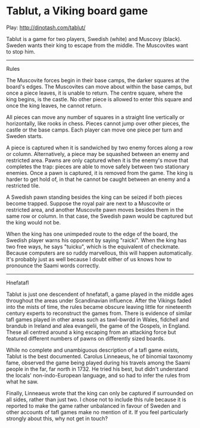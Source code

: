 # Tablut, a Viking board game

Play: http://dinotash.com/tablut/

Tablut is a game for two players, Swedish (white) and Muscovy (black). Sweden wants their king to escape from the middle. The Muscovites want to stop him.

----

Rules

The Muscovite forces begin in their base camps, the darker squares at the board's edges. The Muscovites can move about within the base camps, but once a piece leaves, it is unable to return. The centre square, where the king begins, is the castle. No other piece is allowed to enter this square and once the king leaves, he cannot return.

All pieces can move any number of squares in a straight line vertically or horizontally, like rooks in chess. Pieces cannot jump over other pieces, the castle or the base camps. Each player can move one piece per turn and Sweden starts.

A piece is captured when it is sandwiched by two enemy forces along a row or column. Alternatively, a piece may be squashed between an enemy and restricted area. Pawns are only captured when it is the enemy's move that completes the trap: pieces are able to move safely between two stationary enemies. Once a pawn is captured, it is removed from the game. The king is harder to get hold of, in that he cannot be caught between an enemy and a restricted tile.
	
A Swedish pawn standing besides the king can be seized if both pieces become trapped. Suppose the royal pair are next to a Muscovite or restricted area, and another Muscovite pawn moves besides them in the same row or column. In that case, the Swedish pawn would be captured but the king would not be.
	
When the king has one unimpeded route to the edge of the board, the Swedish player warns his opponent by saying "raicki". When the king has two free ways, he says "tuicku", which is the equivalent of checkmate. Because computers are so ruddy marvellous, this will happen automatically. It's probably just as well because I doubt either of us knows how to pronounce the Saami words correctly.

----

Hnefatafl
	
Tablut is just one descendent of hnefatafl, a game played in the middle ages throughout the areas under Scandinavian influence. After the Vikings faded into the mists of time, the rules became obscure leaving little for nineteenth century experts to reconstruct the games from. There is evidence of similar tafl games played in other areas such as tawl-bwrdd in Wales, fidchell and brandub in Ireland and alea evangelii, the game of the Gospels, in England. These all centred around a king escaping from an attacking force but featured different numbers of pawns on differently sized boards.

While no complete and unambiguous description of a tafl game exists, Tablut is the best documented. Carolus Linneaeus, he of binomial taxonomy fame, observed the game being played during his travels among the Saami people in the far, far north in 1732. He tried his best, but didn't understand the locals' non-indo-European language, and so had to infer the rules from what he saw.

Finally, Linneaeus wrote that the king can only be captured if surrounded on all sides, rather than just two. I chose not to include this rule because it is reported to make the game rather unbalanced in favour of Sweden and other accounts of tafl games make no mention of it. If you feel particularly strongly about this, why not get in touch?
